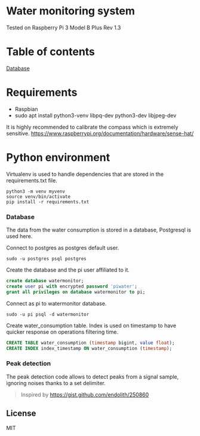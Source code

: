 # Water monitoring system



Tested on Raspberry Pi 3 Model B Plus Rev 1.3

# Table of contents

[Database](#database)

# Requirements

  - Raspbian
  - sudo apt install python3-venv libpq-dev python3-dev libjpeg-dev
 
It is highly recommended to calibrate the compass which is extremely sensitive.
https://www.raspberrypi.org/documentation/hardware/sense-hat/

# Python environment

Virtualenv is used to handle dependencies that are stored in the requirements.txt file.

```ssh
python3 -m venv myvenv
source venv/bin/activate
pip install -r requirements.txt
```

### Database

The data from the water consumption is stored in a database, Postgresql is used here.

Connect to postgres as postgres default user.
```ssh
sudo -u postgres psql postgres
```
Create the database and the pi user affiliated to it.
```sql
create database watermonitor;
create user pi with encrypted password 'piwater';
grant all privileges on database watermonitor to pi;
```
Connect as pi to watermonitor database.
```ssh
sudo -u pi psql -d watermonitor
```
Create water_consumption table. Index is used on timestamp to have quicker response on operations filtering time.
```sql
CREATE TABLE water_consumption (timestamp bigint, value float);
CREATE INDEX index_timestamp ON water_consumption (timestamp);
```

### Peak detection

The peak detection code allows to detect peaks from a signal sample, ignoring noises thanks to a set delimiter.

> Inspired by https://gist.github.com/endolith/250860

License
----

MIT
